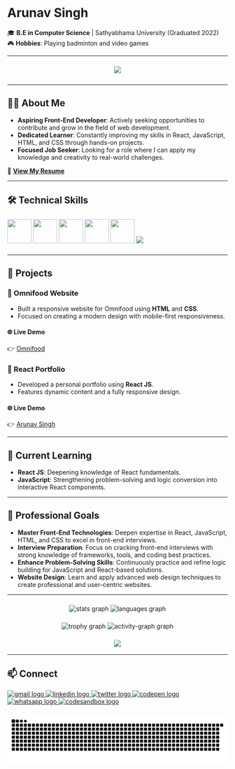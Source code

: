 # Arunav Singh

🎓 **B.E in Computer Science** | Sathyabhama University (Graduated 2022)  
🎮 **Hobbies**: Playing badminton and video games

---

###

<div align="center">
  <img height="300" src="https://user-images.githubusercontent.com/74038190/212750155-3ceddfbd-19d3-40a3-87af-8d329c8323c4.gif"  />
</div>

###

---

## 👨‍💻 About Me  

- **Aspiring Front-End Developer**: Actively seeking opportunities to contribute and grow in the field of web development.  
- **Dedicated Learner**: Constantly improving my skills in React, JavaScript, HTML, and CSS through hands-on projects.  
- **Focused Job Seeker**: Looking for a role where I can apply my knowledge and creativity to real-world challenges.  

📄 [**View My Resume**](https://drive.google.com/file/d/1GvV-8QEOaagFVGaszlR8Tt4UcW28VBoP/view?usp=drivesdk)

---

## 🛠️ Technical Skills

###

<div align="left">
<img src="https://github.com/Anmol-Baranwal/Cool-GIFs-For-GitHub/assets/74038190/29fd6286-4e7b-4d6c-818f-c4765d5e39a9" width="55" height="55" />
<img src="https://github.com/Anmol-Baranwal/Cool-GIFs-For-GitHub/assets/74038190/67f477ed-6624-42da-99f0-1a7b1a16eecb" width="55" height="55" />
<img src="https://user-images.githubusercontent.com/74038190/212257454-16e3712e-945a-4ca2-b238-408ad0bf87e6.gif" width="55" height="55" />
<img src="https://user-images.githubusercontent.com/74038190/212257467-871d32b7-e401-42e8-a166-fcfd7baa4c6b.gif" width="55" height="55" />
<img src="https://user-images.githubusercontent.com/74038190/212257465-7ce8d493-cac5-494e-982a-5a9deb852c4b.gif" width="55" height="55" />
<img src="https://user-images.githubusercontent.com/74038190/212281775-b468df30-4edc-4bf8-a4ee-f52e1aaddc86.gif" width="100" />
</div>

###

---

## 🚀 Projects

### 🌟 Omnifood Website

- Built a responsive website for Omnifood using **HTML** and **CSS**.
- Focused on creating a modern design with mobile-first responsiveness.

#### 🌐 Live Demo

👉 [Omnifood](https://omnifood-arunav.netlify.app/)

### 🌟 React Portfolio

- Developed a personal portfolio using **React JS**.
- Features dynamic content and a fully responsive design.

#### 🌐 Live Demo

👉 [Arunav Singh](https://arunavsingh.netlify.app/)

---

## 🌱 Current Learning

- **React JS**: Deepening knowledge of React fundamentals.
- **JavaScript**: Strengthening problem-solving and logic conversion into interactive React components.

---

## 🎯 Professional Goals  

- **Master Front-End Technologies**: Deepen expertise in React, JavaScript, HTML, and CSS to excel in front-end interviews.  
- **Interview Preparation**: Focus on cracking front-end interviews with strong knowledge of frameworks, tools, and coding best practices.  
- **Enhance Problem-Solving Skills**: Continuously practice and refine logic building for JavaScript and React-based solutions.  
- **Website Design**: Learn and apply advanced web design techniques to create professional and user-centric websites.  

---

###

<div align="center">
  <img src="https://github-readme-stats.vercel.app/api?username=arunav999&hide_title=false&hide_rank=false&show_icons=true&include_all_commits=true&count_private=true&disable_animations=false&theme=material-palenight&locale=en&hide_border=true&order=1" height="150" alt="stats graph"  />
  <img src="https://github-readme-stats.vercel.app/api/top-langs?username=arunav999&locale=en&hide_title=false&layout=compact&card_width=320&langs_count=5&theme=material-palenight&hide_border=true&order=2" height="150" alt="languages graph"  />

  ###
  
  <img src="https://github-profile-trophy.vercel.app?username=arunav999&theme=tokyonight&column=-1&row=1&margin-w=8&margin-h=8&no-bg=true&no-frame=true&order=4" height="150" alt="trophy graph"  />
  <img src="https://github-readme-activity-graph.vercel.app/graph?username=arunav999&radius=16&theme=material&area=true&order=5&hide_border=true" height="300" alt="activity-graph graph"  />
</div>

###

<div align="center">
  <img src="https://profile-counter.glitch.me/arunav999/count.svg?"  />
</div>

---

## 📫 Connect

<div align="left">
  <a href="arunavsingh999@gmail.com" target="_blank">
    <img src="https://raw.githubusercontent.com/maurodesouza/profile-readme-generator/master/src/assets/icons/social/gmail/default.svg" width="52" height="40" alt="gmail logo"  />
  </a>
  <a href="https://www.linkedin.com/in/arunav-singh-61241b171/" target="_blank">
    <img src="https://raw.githubusercontent.com/maurodesouza/profile-readme-generator/master/src/assets/icons/social/linkedin/default.svg" width="52" height="40" alt="linkedin logo"  />
  </a>
  <a href="https://x.com/ArunavGm" target="_blank">
    <img src="https://raw.githubusercontent.com/maurodesouza/profile-readme-generator/master/src/assets/icons/social/twitter/default.svg" width="52" height="40" alt="twitter logo"  />
  </a>
  <a href="https://codepen.io/SLYTERKIT" target="_blank">
    <img src="https://raw.githubusercontent.com/maurodesouza/profile-readme-generator/master/src/assets/icons/social/codepen/default.svg" width="52" height="40" alt="codepen logo"  />
  </a>
  <a href="https://wa.me/917008122921" target="_blank">
    <img src="https://raw.githubusercontent.com/maurodesouza/profile-readme-generator/master/src/assets/icons/social/whatsapp/default.svg" width="52" height="40" alt="whatsapp logo"  />
  </a>
  <a href="https://codesandbox.io/u/arunav999" target="_blank">
    <img src="https://raw.githubusercontent.com/maurodesouza/profile-readme-generator/master/src/assets/icons/social/codesandbox/default.svg" width="52" height="40" alt="codesandbox logo"  />
  </a>
</div>

###

<!-- SNAKE PREVIEW -->
<picture>
  <source media="(prefers-color-scheme: dark)" srcset="https://raw.githubusercontent.com/arunav999/arunav999/output/github-snake-dark.svg" />
  <source media="(prefers-color-scheme: light)" srcset="https://raw.githubusercontent.com/arunav999/arunav999/output/github-snake.svg" />
  <img alt="github-snake" src="https://raw.githubusercontent.com/arunav999/arunav999/output/github-snake.svg" />
</picture>
